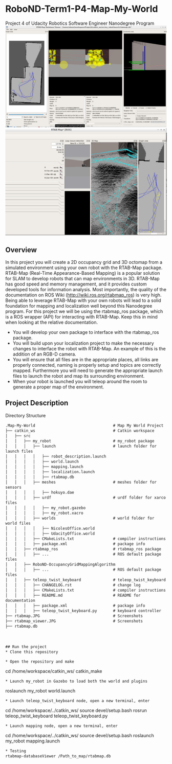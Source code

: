 # RoboND-Term1-P4-Map-My-World
Project 4 of Udacity Robotics Software Engineer Nanodegree Program
![pic1](https://github.com/nicole5891/Robotics-Software-Engineer/blob/master/Project4/catkin_ws/rtabmap_viewer.JPG)
![pic2](https://github.com/nicole5891/Robotics-Software-Engineer/blob/master/Project4/catkin_ws/rtabmap.JPG)

## Overview  
In this project you will create a 2D occupancy grid and 3D octomap from a simulated environment using your own robot with the RTAB-Map package.
RTAB-Map (Real-Time Appearance-Based Mapping) is a popular solution for SLAM to develop robots that can map environments in 3D. RTAB-Map has good speed and memory management, 
and it provides custom developed tools for information analysis. Most importantly, the quality of the documentation on ROS Wiki (http://wiki.ros.org/rtabmap_ros) is very high. 
Being able to leverage RTAB-Map with your own robots will lead to a solid foundation for mapping and localization well beyond this Nanodegree program.
For this project we will be using the rtabmap_ros package, which is a ROS wrapper (API) for interacting with RTAB-Map. Keep this in mind when looking at the relative 
documentation.
* You will develop your own package to interface with the rtabmap_ros package.  
* You will build upon your localization project to make the necessary changes to interface the robot with RTAB-Map. An example of this is the addition of an RGB-D camera.  
* You will ensure that all files are in the appropriate places, all links are properly connected, naming is properly setup and topics are correctly mapped. Furthermore you will need to generate the appropriate launch files to launch the robot and map its surrounding environment.  
* When your robot is launched you will teleop around the room to generate a proper map of the environment.  
 

## Project Description  
Directory Structure  
```
.Map-My-World                                  # Map My World Project
├── catkin_ws                                  # Catkin workspace
│   ├── src
│   │   ├── my_robot                           # my_robot package        
│   │   │   ├── launch                         # launch folder for launch files   
│   │   │   │   ├── robot_description.launch
│   │   │   │   ├── world.launch
│   │   │   │   ├── mapping.launch
│   │   │   │   ├── localization.launch
│   │   │   │   ├── rtabmap.db
│   │   │   ├── meshes                         # meshes folder for sensors
│   │   │   │   ├── hokuyo.dae
│   │   │   ├── urdf                           # urdf folder for xarco files
│   │   │   │   ├── my_robot.gazebo
│   │   │   │   ├── my_robot.xacro
│   │   │   ├── worlds                         # world folder for world files
│   │   │   │   ├── NicolesOffice.world
│   │   │   │   ├── UdacityOffice.world
│   │   │   ├── CMakeLists.txt                 # compiler instructions
│   │   │   ├── package.xml                    # package info
│   │   ├── rtabmap_ros                        # rtabmap_ros package        
│   │   │   ├── ...                            # ROS default package files 
│   │   ├── RoboND-OccupancyGridMappingAlgorithm        
│   │   │   ├── ...                            # ROS default package files 
│   │   ├── teleop_twist_keyboard              # teleop_twist_keyboard
│   │   │   ├── CHANGELOG.rst                  # change log
│   │   │   ├── CMakeLists.txt                 # compiler instructions
│   │   │   ├── README.md                      # README for documentation
│   │   │   ├── package.xml                    # package info
│   │   │   ├── teleop_twist_keyboard.py       # keyboard controller
├── rtabmap.JPG                                # Screenshots
├── rtabmap_viewer.JPG                         # Screenshots
├── rtabmap.db



## Run the project  
* Clone this repository
```

```
* Open the repository and make  
```
cd /home/workspace/catkin_ws/
catkin_make
```
* Launch my_robot in Gazebo to load both the world and plugins  
```
roslaunch my_robot world.launch
```  
* Launch teleop_twist_keyboard node, open a new terminal, enter  
```
cd /home/workspace/../catkin_ws/
source devel/setup.bash
rosrun teleop_twist_keyboard teleop_twist_keyboard.py
```  
* Launch mapping node, open a new terminal, enter  
```
cd /home/workspace/../catkin_ws/
source devel/setup.bash
roslaunch my_robot mapping.launch
```  
* Testing  
rtabmap-databaseViewer /Path_to_map/rtabmap.db
```
